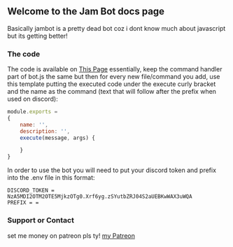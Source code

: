 ## Welcome to the Jam Bot docs page

Basically jambot is a pretty dead bot coz i dont know much about javascript but its getting better! 

### The code

The code is available on [This Page](https://github.com/Jamieplayz29/currentjambot) essentially, keep the command handler part of bot.js the same but then for every new file/command you add, use this template putting the executed code under the execute curly bracket and the name as the command (text that will follow after the prefix when used on discord):

```javascript
module.exports =
{
    name: '',
    description: '',
    execute(message, args) {

    }      
} 
```
In order to use the bot you will need to put your discord token and prefix into the .env file in this format:

```
DISCORD_TOKEN = NzA5MDI2OTM2OTE5MjkzOTg0.Xrf6yg.zSYutbZRJ04S2aUEBKwWAX3uWQA
PREFIX = =

```





### Support or Contact

set me money on patreon pls ty! [my Patreon](https://www.patreon.com/jambot29)
